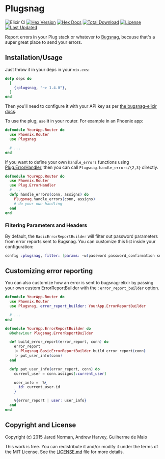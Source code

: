 # Plugsnag

![Elixir CI](https://github.com/bugsnag-elixir/plugsnag/workflows/Elixir%20CI/badge.svg)
[![Hex Version](https://img.shields.io/hexpm/v/plugsnag.svg)](https://hex.pm/packages/plugsnag)
[![Hex Docs](https://img.shields.io/badge/hex-docs-lightgreen.svg)](https://hexdocs.pm/plugsnag/)
[![Total Download](https://img.shields.io/hexpm/dt/plugsnag.svg)](https://hex.pm/packages/plugsnag)
[![License](https://img.shields.io/hexpm/l/plugsnag.svg)](https://github.com/bugsnag-elixir/plugsnag/blob/master/LICENSE.md)
[![Last Updated](https://img.shields.io/github/last-commit/bugsnag-elixir/plugsnag.svg)](https://github.com/bugsnag-elixir/plugsnag/commits/master)

Report errors in your Plug stack or whatever to [Bugsnag](https://bugsnag.com),
because that's a super great place to send your errors.

## Installation/Usage

Just throw it in your deps in your `mix.exs`:

```elixir
defp deps do
  [
    {:plugsnag, "~> 1.4.0"},
  ]
end
```

Then you'll need to configure it with your API key as
per [the bugsnag-elixir docs](https://github.com/jarednorman/bugsnag-elixir).

To use the plug, `use` it in your router. For example in an Phoenix app:

```elixir
defmodule YourApp.Router do
  use Phoenix.Router
  use Plugsnag

  # ...
end
```

If you want to define your own `handle_errors` functions using [Plug.ErrorHandler](https://hexdocs.pm/plug/Plug.ErrorHandler.html), then you can call `Plugsnag.handle_errors/{2,3}` directly.

```elixir
defmodule YourApp.Router do
  use Phoenix.Router
  use Plug.ErrorHandler
  # ...
  defp handle_errors(conn, assigns) do
    Plugsnag.handle_errors(conn, assigns)
    # do your own handling
  end
end
```

### Filtering Parameters and Headers

By default, the `BasicErrorReportBuilder` will filter out password parameters from error reports sent to Bugsnag. You can customize this list inside your configuration:

```elixir
config :plugsnag, filter: [params: ~w(password password_confirmation super_sekrit), headers: []]

```

## Customizing error reporting

You can also customize how an error is sent to bugsnag-elixir by passing your
own custom ErrorReportBuilder with the `:error_report_builder` option.

```elixir
defmodule YourApp.Router do
  use Phoenix.Router
  use Plugsnag, error_report_builder: YourApp.ErrorReportBuilder

  # ...
end
```

```elixir
defmodule YourApp.ErrorReportBuilder do
  @behaviour Plugsnag.ErrorReportBuilder

  def build_error_report(error_report, conn) do
    error_report
    |> Plugsnag.BasicErrorReportBuilder.build_error_report(conn)
    |> put_user_info(conn)
  end

  defp put_user_info(error_report, conn) do
    current_user = conn.assigns[:current_user]

    user_info =  %{
      id: current_user.id
    }

    %{error_report | user: user_info}
  end
end
```

## Copyright and License

Copyright (c) 2015 Jared Norman, Andrew Harvey, Guilherme de Maio

This work is free. You can redistribute it and/or modify it under the
terms of the MIT License. See the [LICENSE.md](./LICENSE.md) file for more details.
